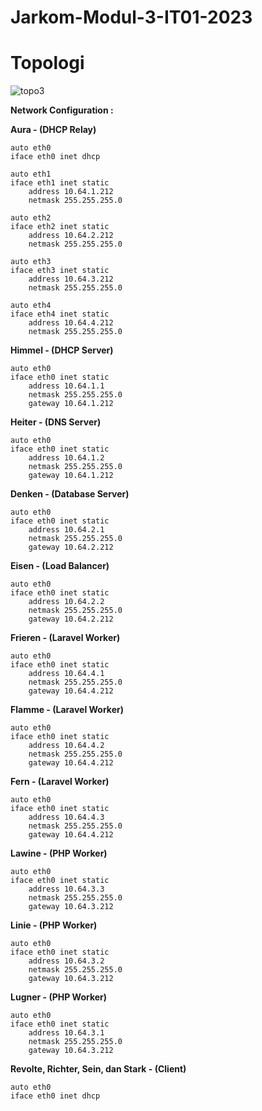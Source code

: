 # Jarkom-Modul-3-IT01-2023

# Topologi
![topo3](https://github.com/Koro129/Jarkom-Modul-3-IT01-2023/assets/102176304/6a5aab15-355e-49d2-969d-33fff0a39719)

**Network Configuration :** 

**Aura - (DHCP Relay)**
```
auto eth0
iface eth0 inet dhcp

auto eth1
iface eth1 inet static
	address 10.64.1.212
	netmask 255.255.255.0

auto eth2
iface eth2 inet static
	address 10.64.2.212
	netmask 255.255.255.0

auto eth3
iface eth3 inet static
	address 10.64.3.212
	netmask 255.255.255.0

auto eth4
iface eth4 inet static
	address 10.64.4.212
	netmask 255.255.255.0
```

**Himmel - (DHCP Server)**
```
auto eth0
iface eth0 inet static
	address 10.64.1.1
	netmask 255.255.255.0
	gateway 10.64.1.212
```

**Heiter - (DNS Server)**
```
auto eth0
iface eth0 inet static
	address 10.64.1.2
	netmask 255.255.255.0
	gateway 10.64.1.212
```

**Denken - (Database Server)**
```
auto eth0
iface eth0 inet static
	address 10.64.2.1
	netmask 255.255.255.0
	gateway 10.64.2.212
```

**Eisen - (Load Balancer)**
```
auto eth0
iface eth0 inet static
	address 10.64.2.2
	netmask 255.255.255.0
	gateway 10.64.2.212
```

**Frieren - (Laravel Worker)**
```
auto eth0
iface eth0 inet static
	address 10.64.4.1
	netmask 255.255.255.0
	gateway 10.64.4.212
```

**Flamme - (Laravel Worker)**
```
auto eth0
iface eth0 inet static
	address 10.64.4.2
	netmask 255.255.255.0
	gateway 10.64.4.212
```

**Fern - (Laravel Worker)**
```
auto eth0
iface eth0 inet static
	address 10.64.4.3
	netmask 255.255.255.0
	gateway 10.64.4.212
```

**Lawine - (PHP Worker)**
```
auto eth0
iface eth0 inet static
	address 10.64.3.3
	netmask 255.255.255.0
	gateway 10.64.3.212
```

**Linie - (PHP Worker)**
```
auto eth0
iface eth0 inet static
	address 10.64.3.2
	netmask 255.255.255.0
	gateway 10.64.3.212
```

**Lugner - (PHP Worker)**
```
auto eth0
iface eth0 inet static
	address 10.64.3.1
	netmask 255.255.255.0
	gateway 10.64.3.212
```

**Revolte, Richter, Sein, dan Stark - (Client)**
```
auto eth0
iface eth0 inet dhcp
```
